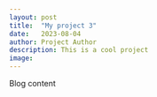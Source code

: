 ```yaml
---
layout: post
title:  "My project 3"
date:   2023-08-04
author: Project Author
description: This is a cool project
image: 
---
```


Blog content

